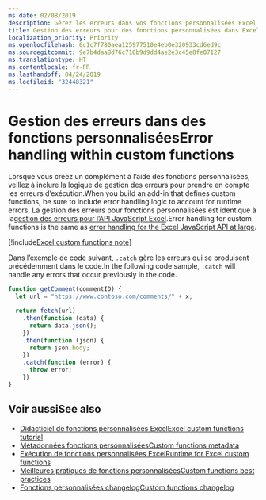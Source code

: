 ```yaml
---
ms.date: 02/08/2019
description: Gérez les erreurs dans vos fonctions personnalisées Excel.
title: Gestion des erreurs pour des fonctions personnalisées dans Excel (aperçu)
localization_priority: Priority
ms.openlocfilehash: 6c1c7f780aea125977510e4eb0e320933cd6ed9c
ms.sourcegitcommit: 9e7b4daa8d76c710b9d9dd4ae2e3c45e8fe07127
ms.translationtype: HT
ms.contentlocale: fr-FR
ms.lasthandoff: 04/24/2019
ms.locfileid: "32448321"
---
```

# <a name="error-handling-within-custom-functions"></a><span data-ttu-id="0493e-103">Gestion des erreurs dans des fonctions personnalisées</span><span class="sxs-lookup"><span data-stu-id="0493e-103">Error handling within custom functions</span></span>

<span data-ttu-id="0493e-104">Lorsque vous créez un complément à l’aide des fonctions personnalisées, veillez à inclure la logique de gestion des erreurs pour prendre en compte les erreurs d’exécution.</span><span class="sxs-lookup"><span data-stu-id="0493e-104">When you build an add-in that defines custom functions, be sure to include error handling logic to account for runtime errors.</span></span> <span data-ttu-id="0493e-105">La gestion des erreurs pour fonctions personnalisées est identique à la[gestion des erreurs pour l’API JavaScript Excel](excel-add-ins-error-handling.md).</span><span class="sxs-lookup"><span data-stu-id="0493e-105">Error handling for custom functions is the same as [error handling for the Excel JavaScript API at large](excel-add-ins-error-handling.md).</span></span>

[!include[Excel custom functions note](../includes/excel-custom-functions-note.md)]

<span data-ttu-id="0493e-106">Dans l’exemple de code suivant, `.catch` gère les erreurs qui se produisent précédemment dans le code.</span><span class="sxs-lookup"><span data-stu-id="0493e-106">In the following code sample, `.catch` will handle any errors that occur previously in the code.</span></span>

```js
function getComment(commentID) {
  let url = "https://www.contoso.com/comments/" + x;

  return fetch(url)
    .then(function (data) {
      return data.json();
    })
    .then(function (json) {
      return json.body;
    })
    .catch(function (error) {
      throw error;
    })
}
```

## <a name="see-also"></a><span data-ttu-id="0493e-107">Voir aussi</span><span class="sxs-lookup"><span data-stu-id="0493e-107">See also</span></span>

* [<span data-ttu-id="0493e-108">Didacticiel de fonctions personnalisées Excel</span><span class="sxs-lookup"><span data-stu-id="0493e-108">Excel custom functions tutorial</span></span>](../tutorials/excel-tutorial-create-custom-functions.md)
* [<span data-ttu-id="0493e-109">Métadonnées fonctions personnalisées</span><span class="sxs-lookup"><span data-stu-id="0493e-109">Custom functions metadata</span></span>](custom-functions-json.md)
* [<span data-ttu-id="0493e-110">Exécution de fonctions personnalisées Excel</span><span class="sxs-lookup"><span data-stu-id="0493e-110">Runtime for Excel custom functions</span></span>](custom-functions-runtime.md)
* [<span data-ttu-id="0493e-111">Meilleures pratiques de fonctions personnalisées</span><span class="sxs-lookup"><span data-stu-id="0493e-111">Custom functions best practices</span></span>](custom-functions-best-practices.md)
* [<span data-ttu-id="0493e-112">Fonctions personnalisées changelog</span><span class="sxs-lookup"><span data-stu-id="0493e-112">Custom functions changelog</span></span>](custom-functions-changelog.md)
